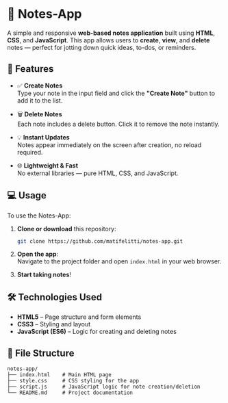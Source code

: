 
# 📝 Notes-App

A simple and responsive **web-based notes application** built using **HTML**, **CSS**, and **JavaScript**. This app allows users to **create**, **view**, and **delete** notes — perfect for jotting down quick ideas, to-dos, or reminders.

## 📌 Features

- ✅ **Create Notes**  
  Type your note in the input field and click the **"Create Note"** button to add it to the list.

- 🗑️ **Delete Notes**  
  Each note includes a delete button. Click it to remove the note instantly.

- 💡 **Instant Updates**  
  Notes appear immediately on the screen after creation, no reload required.

- 🌐 **Lightweight & Fast**  
  No external libraries — pure HTML, CSS, and JavaScript.

## 💻 Usage

To use the Notes-App:

1. **Clone or download** this repository:
   ```bash
   git clone https://github.com/matifelitti/notes-app.git
   ```

2. **Open the app**:  
   Navigate to the project folder and open `index.html` in your web browser.

3. **Start taking notes**!

## 🛠️ Technologies Used

- **HTML5** – Page structure and form elements  
- **CSS3** – Styling and layout  
- **JavaScript (ES6)** – Logic for creating and deleting notes

## 📂 File Structure

```
notes-app/
├── index.html    # Main HTML page
├── style.css     # CSS styling for the app
├── script.js     # JavaScript logic for note creation/deletion
└── README.md     # Project documentation
```
